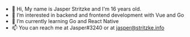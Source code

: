 - 👋 Hi, My name is Jasper Stritzke and I'm 16 years old.
- 👀 I’m interested in backend and frontend development with Vue and Go
- 🌱 I’m currently learning Go and React Native
- 📫 You can reach me at Jasper#3240 or at jasper@stritzke.info

<!---
JasperStritzke/JasperStritzke is a ✨ special ✨ repository because its `README.md` (this file) appears on your GitHub profile.
You can click the Preview link to take a look at your changes.
--->
